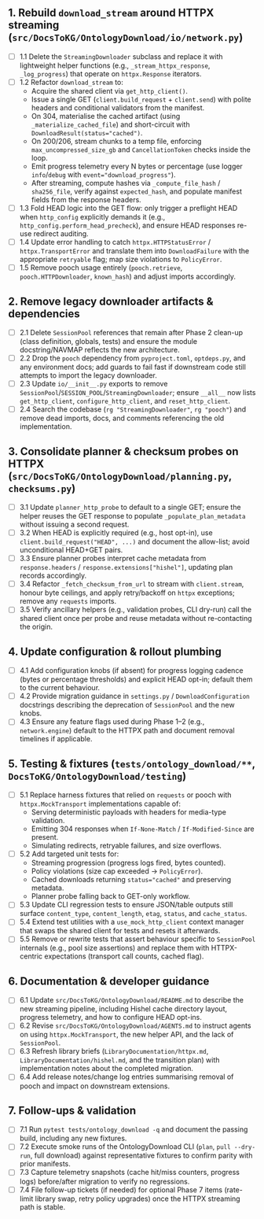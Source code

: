 ## 1. Rebuild `download_stream` around HTTPX streaming (`src/DocsToKG/OntologyDownload/io/network.py`)
- [ ] 1.1 Delete the `StreamingDownloader` subclass and replace it with lightweight helper functions (e.g., `_stream_httpx_response`, `_log_progress`) that operate on `httpx.Response` iterators.
- [ ] 1.2 Refactor `download_stream` to:
  - Acquire the shared client via `get_http_client()`.
  - Issue a single GET (`client.build_request` + `client.send`) with polite headers and conditional validators from the manifest.
  - On 304, materialise the cached artifact (using `_materialize_cached_file`) and short-circuit with `DownloadResult(status="cached")`.
  - On 200/206, stream chunks to a temp file, enforcing `max_uncompressed_size_gb` and `CancellationToken` checks inside the loop.
  - Emit progress telemetry every N bytes or percentage (use logger `info`/`debug` with `event="download_progress"`).
  - After streaming, compute hashes via `_compute_file_hash` / `sha256_file`, verify against `expected_hash`, and populate manifest fields from the response headers.
- [ ] 1.3 Fold HEAD logic into the GET flow: only trigger a preflight HEAD when `http_config` explicitly demands it (e.g., `http_config.perform_head_precheck`), and ensure HEAD responses re-use redirect auditing.
- [ ] 1.4 Update error handling to catch `httpx.HTTPStatusError` / `httpx.TransportError` and translate them into `DownloadFailure` with the appropriate `retryable` flag; map size violations to `PolicyError`.
- [ ] 1.5 Remove pooch usage entirely (`pooch.retrieve`, `pooch.HTTPDownloader`, `known_hash`) and adjust imports accordingly.

## 2. Remove legacy downloader artifacts & dependencies
- [ ] 2.1 Delete `SessionPool` references that remain after Phase 2 clean-up (class definition, globals, tests) and ensure the module docstring/NAVMAP reflects the new architecture.
- [ ] 2.2 Drop the `pooch` dependency from `pyproject.toml`, `optdeps.py`, and any environment docs; add guards to fail fast if downstream code still attempts to import the legacy downloader.
- [ ] 2.3 Update `io/__init__.py` exports to remove `SessionPool`/`SESSION_POOL`/`StreamingDownloader`; ensure `__all__` now lists `get_http_client`, `configure_http_client`, and `reset_http_client`.
- [ ] 2.4 Search the codebase (`rg "StreamingDownloader"`, `rg "pooch"`) and remove dead imports, docs, and comments referencing the old implementation.

## 3. Consolidate planner & checksum probes on HTTPX (`src/DocsToKG/OntologyDownload/planning.py`, `checksums.py`)
- [ ] 3.1 Update `planner_http_probe` to default to a single GET; ensure the helper reuses the GET response to populate `_populate_plan_metadata` without issuing a second request.
- [ ] 3.2 When HEAD is explicitly required (e.g., host opt-in), use `client.build_request("HEAD", ...)` and document the allow-list; avoid unconditional HEAD+GET pairs.
- [ ] 3.3 Ensure planner probes interpret cache metadata from `response.headers` / `response.extensions["hishel"]`, updating plan records accordingly.
- [ ] 3.4 Refactor `_fetch_checksum_from_url` to stream with `client.stream`, honour byte ceilings, and apply retry/backoff on `httpx` exceptions; remove any `requests` imports.
- [ ] 3.5 Verify ancillary helpers (e.g., validation probes, CLI dry-run) call the shared client once per probe and reuse metadata without re-contacting the origin.

## 4. Update configuration & rollout plumbing
- [ ] 4.1 Add configuration knobs (if absent) for progress logging cadence (bytes or percentage thresholds) and explicit HEAD opt-in; default them to the current behaviour.
- [ ] 4.2 Provide migration guidance in `settings.py` / `DownloadConfiguration` docstrings describing the deprecation of `SessionPool` and the new knobs.
- [ ] 4.3 Ensure any feature flags used during Phase 1–2 (e.g., `network.engine`) default to the HTTPX path and document removal timelines if applicable.

## 5. Testing & fixtures (`tests/ontology_download/**`, `DocsToKG/OntologyDownload/testing`)
- [ ] 5.1 Replace harness fixtures that relied on `requests` or pooch with `httpx.MockTransport` implementations capable of:
  - Serving deterministic payloads with headers for media-type validation.
  - Emitting 304 responses when `If-None-Match` / `If-Modified-Since` are present.
  - Simulating redirects, retryable failures, and size overflows.
- [ ] 5.2 Add targeted unit tests for:
  - Streaming progression (progress logs fired, bytes counted).
  - Policy violations (size cap exceeded → `PolicyError`).
  - Cached downloads returning `status="cached"` and preserving metadata.
  - Planner probe falling back to GET-only workflow.
- [ ] 5.3 Update CLI regression tests to ensure JSON/table outputs still surface `content_type`, `content_length`, `etag`, `status`, and `cache_status`.
- [ ] 5.4 Extend test utilities with a `use_mock_http_client` context manager that swaps the shared client for tests and resets it afterwards.
- [ ] 5.5 Remove or rewrite tests that assert behaviour specific to `SessionPool` internals (e.g., pool size assertions) and replace them with HTTPX-centric expectations (transport call counts, cached flag).

## 6. Documentation & developer guidance
- [ ] 6.1 Update `src/DocsToKG/OntologyDownload/README.md` to describe the new streaming pipeline, including Hishel cache directory layout, progress telemetry, and how to configure HEAD opt-ins.
- [ ] 6.2 Revise `src/DocsToKG/OntologyDownload/AGENTS.md` to instruct agents on using `httpx.MockTransport`, the new helper API, and the lack of `SessionPool`.
- [ ] 6.3 Refresh library briefs (`LibraryDocumentation/httpx.md`, `LibraryDocumentation/hishel.md`, and the transition plan) with implementation notes about the completed migration.
- [ ] 6.4 Add release notes/change log entries summarising removal of pooch and impact on downstream extensions.

## 7. Follow-ups & validation
- [ ] 7.1 Run `pytest tests/ontology_download -q` and document the passing build, including any new fixtures.
- [ ] 7.2 Execute smoke runs of the OntologyDownload CLI (`plan`, `pull --dry-run`, full download) against representative fixtures to confirm parity with prior manifests.
- [ ] 7.3 Capture telemetry snapshots (cache hit/miss counters, progress logs) before/after migration to verify no regressions.
- [ ] 7.4 File follow-up tickets (if needed) for optional Phase 7 items (rate-limit library swap, retry policy upgrades) once the HTTPX streaming path is stable.
